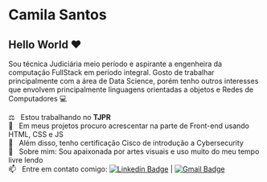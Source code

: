 
# Camila Santos

## Hello World :heart:
Sou técnica Judiciária meio período e aspirante a engenheira da computação FullStack em período integral.
Gosto de trabalhar principalmente com a área de Data Science, porém tenho outros interesses que envolvem principalmente linguagens orientadas a objetos e Redes de Computadores  :computer:

 ⚖️  &nbsp; Estou trabalhando no **TJPR**
 <br/> :hibiscus: &nbsp; Em meus projetos procuro acrescentar na parte de Front-end usando HTML, CSS e JS
 <br/> :tulip: &nbsp; Além disso, tenho certificação Cisco de introdução a Cybersecurity
 <br/> 💬  &nbsp; Sobre mim: Sou apaixonada por artes visuais e uso muito do meu tempo livre lendo
 <br/> :mailbox: &nbsp; Entre em contato comigo: [![Linkedin Badge](https://img.shields.io/badge/-CamilaSantos-blue?style=flat-square&logo=Linkedin&logoColor=white&link=https://www.linkedin.com/in/camilasantos17/)](https://www.linkedin.com/in/camilasantos17/) 
| 
[![Gmail Badge](https://img.shields.io/badge/-camscatt17@gmail.com-c14438?style=flat-square&logo=Gmail&logoColor=white&link=mailto:camscatt17@gmail.com)](mailto:camscatt17@gmail.com)
